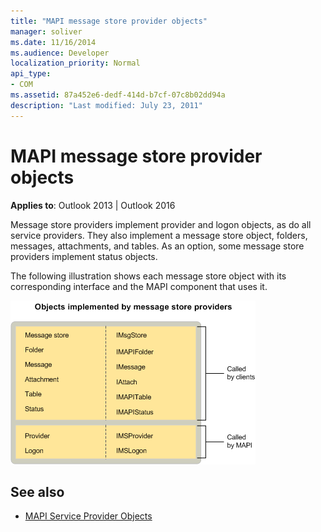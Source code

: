 ```yaml
---
title: "MAPI message store provider objects"
manager: soliver
ms.date: 11/16/2014
ms.audience: Developer
localization_priority: Normal
api_type:
- COM
ms.assetid: 87a452e6-dedf-414d-b7cf-07c8b02dd94a
description: "Last modified: July 23, 2011"
---
```


# MAPI message store provider objects
  
**Applies to**: Outlook 2013 | Outlook 2016 
  
Message store providers implement provider and logon objects, as do all service providers. They also implement a message store object, folders, messages, attachments, and tables. As an option, some message store providers implement status objects.
  
The following illustration shows each message store object with its corresponding interface and the MAPI component that uses it.
  
![Objects that message store providers implement](media/amapi_63.gif "Objects that message store providers implement")
  
## See also

- [MAPI Service Provider Objects](mapi-service-provider-objects.md)

